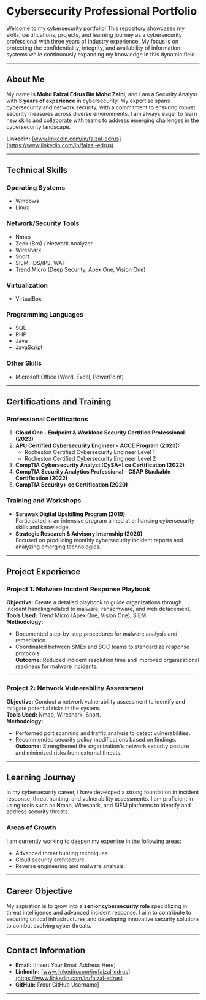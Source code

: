 # Cybersecurity Professional Portfolio

Welcome to my cybersecurity portfolio! This repository showcases my skills, certifications, projects, and learning journey as a cybersecurity professional with three years of industry experience. My focus is on protecting the confidentiality, integrity, and availability of information systems while continuously expanding my knowledge in this dynamic field.

---

## About Me
My name is **Mohd Faizal Edrus Bin Mohd Zaini**, and I am a Security Analyst with **3 years of experience** in cybersecurity. My expertise spans cybersecurity and network security, with a commitment to ensuring robust security measures across diverse environments. I am always eager to learn new skills and collaborate with teams to address emerging challenges in the cybersecurity landscape.

**LinkedIn:** [www.linkedin.com/in/faizal-edrus](https://www.linkedin.com/in/faizal-edrus)

---

## Technical Skills
### Operating Systems
- Windows
- Linux  

### Network/Security Tools
- Nmap
- Zeek (Bro) / Network Analyzer
- Wireshark
- Snort
- SIEM, IDS/IPS, WAF
- Trend Micro (Deep Security, Apex One, Vision One)

### Virtualization
- VirtualBox  

### Programming Languages
- SQL
- PHP
- Java
- JavaScript  

### Other Skills
- Microsoft Office (Word, Excel, PowerPoint)

---

## Certifications and Training
### Professional Certifications
1. **Cloud One - Endpoint & Workload Security Certified Professional (2023)**
2. **APU Certified Cybersecurity Engineer - ACCE Program (2023):**
   - Rocheston Certified Cybersecurity Engineer Level 1
   - Rocheston Certified Cybersecurity Engineer Level 2
3. **CompTIA Cybersecurity Analyst (CySA+) ce Certification (2022)**
4. **CompTIA Security Analytics Professional - CSAP Stackable Certification (2022)**
5. **CompTIA Security+ ce Certification (2020)**

### Training and Workshops
- **Sarawak Digital Upskilling Program (2019)**  
  Participated in an intensive program aimed at enhancing cybersecurity skills and knowledge.  
- **Strategic Research & Advisory Internship (2020)**  
  Focused on producing monthly cybersecurity incident reports and analyzing emerging technologies.

---

## Project Experience

### Project 1: **Malware Incident Response Playbook**
**Objective:** Create a detailed playbook to guide organizations through incident handling related to malware, ransomware, and web defacement.  
**Tools Used:** Trend Micro (Apex One, Vision One), SIEM.  
**Methodology:**  
- Documented step-by-step procedures for malware analysis and remediation.  
- Coordinated between SMEs and SOC teams to standardize response protocols.  
**Outcome:** Reduced incident resolution time and improved organizational readiness for malware incidents.

---

### Project 2: **Network Vulnerability Assessment**
**Objective:** Conduct a network vulnerability assessment to identify and mitigate potential risks in the system.  
**Tools Used:** Nmap, Wireshark, Snort.  
**Methodology:**  
- Performed port scanning and traffic analysis to detect vulnerabilities.  
- Recommended security policy modifications based on findings.  
**Outcome:** Strengthened the organization's network security posture and minimized risks from external threats.

---

## Learning Journey
In my cybersecurity career, I have developed a strong foundation in incident response, threat hunting, and vulnerability assessments. I am proficient in using tools such as Nmap, Wireshark, and SIEM platforms to identify and address security threats.

### Areas of Growth
I am currently working to deepen my expertise in the following areas:  
- Advanced threat hunting techniques.  
- Cloud security architecture.  
- Reverse engineering and malware analysis.

---

## Career Objective
My aspiration is to grow into a **senior cybersecurity role** specializing in threat intelligence and advanced incident response. I aim to contribute to securing critical infrastructures and developing innovative security solutions to combat evolving cyber threats.

---

## Contact Information
- **Email:** [Insert Your Email Address Here]  
- **LinkedIn:** [www.linkedin.com/in/faizal-edrus](https://www.linkedin.com/in/faizal-edrus)  
- **GitHub:** [Your GitHub Username]  

---
